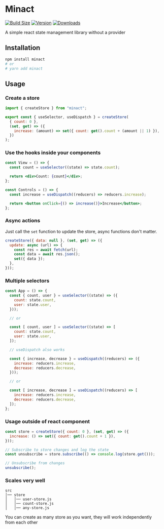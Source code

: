 # Minact

[![Build Size](https://img.shields.io/bundlephobia/minzip/minact?label=Bundle%20size&style=flat&color=success)](https://bundlephobia.com/result?p=minact)
[![Version](https://img.shields.io/npm/v/minact?style=flat&color=success)](https://www.npmjs.com/package/minact)
[![Downloads](https://img.shields.io/npm/dt/minact.svg?style=flat&color=success)](https://www.npmjs.com/package/minact)

A simple react state management library without a provider

## Installation

```bash
npm install minact
# or
# yarn add minact
```

## Usage

### Create a store

```javascript
import { createStore } from "minact";

export const { useSelector, useDispatch } = createStore(
  { count: 0 },
  (set, get) => ({
    increase: (amount) => set({ count: get().count + (amount || 1) }),
  })
);
```

### Use the hooks inside your components

```jsx
const View = () => {
  const count = useSelector((state) => state.count);

  return <div>Count: {count}</div>;
};

const Controls = () => {
  const increase = useDispatch((reducers) => reducers.increase);

  return <button onClick={() => increase()}>Increase</button>;
};
```

### Async actions

Just call the `set` function to update the store, async functions don't matter.

```javascript
createStore({ data: null }, (set, get) => ({
  update: async (url) => {
    const res = await fetch(url);
    const data = await res.json();
    set({ data });
  },
}));
```

### Multiple selectors

```jsx
const App = () => {
  const { count, user } = useSelector((state) => ({
    count: state.count,
    user: state.user,
  }));

  // or

  const [ count, user ] = useSelector((state) => [
    count: state.count,
    user: state.user,
  ]);

  // useDispatch also works

  const { increase, decrease } = useDispatch((reducers) => ({
    increase: reducers.increase,
    decrease: reducers.decrease,
  }));

  // or

  const [ increase, decrease ] = useDispatch((reducers) => [
    increase: reducers.increase,
    decrease: reducers.decrease,
  ]);
};
```

### Usage outside of react component

```javascript
const store = createStore({ count: 0 }, (set, get) => ({
  increase: () => set({ count: get().count + 1 }),
}));

// Subscribe to store changes and log the state
const unsubscribe = store.subscribe(() => console.log(store.get()));

// Unsubscribe from changes
unsubscribe();
```

### Scales very well

```
src
│── store
│   │── user-store.js
│   │── count-store.js
│   │── any-store.js
```

You can create as many store as you want, they will work independently from each other
